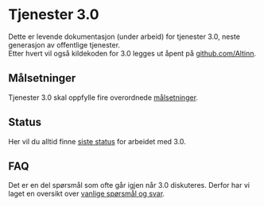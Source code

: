 # Tjenester 3.0

Dette er levende dokumentasjon (under arbeid) for tjenester 3.0, neste generasjon av offentlige tjenester.  
Etter hvert vil også kildekoden for 3.0 legges ut åpent på [github.com/Altinn](https://github.com/Altinn).

## Målsetninger

Tjenester 3.0 skal oppfylle fire overordnede [målsetninger](goals.md).

## Status

Her vil du alltid finne [siste status](status.md) for arbeidet med 3.0.

## FAQ

Det er en del spørsmål som ofte går igjen når 3.0 diskuteres. Derfor har vi laget en oversikt over [vanlige spørsmål og svar](faq.md).
